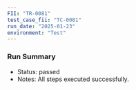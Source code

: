 ```yaml
---
FII: "TR-0081"
test_case_fii: "TC-0081"
run_date: "2025-01-23"
environment: "Test"
---
```


### Run Summary
- Status: passed
- Notes: All steps executed successfully.